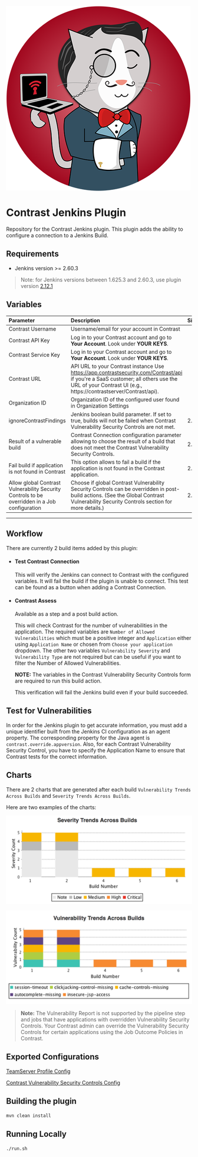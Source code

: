 <!--Jenkins Cat -->
![Jenkins Cat](img/jenkins-cat.png "Jenkins Cat" )

# Contrast Jenkins Plugin

Repository for the Contrast Jenkins plugin. This plugin adds the ability to configure a connection to a Jenkins Build.

## Requirements
* Jenkins version >= 2.60.3
> Note: for Jenkins versions between 1.625.3 and 2.60.3, use plugin version [2.12.1](https://github.com/jenkinsci/contrast-continuous-application-security-plugin/releases/tag/contrast-continuous-application-security-2.12.1)

## Variables

|**Parameter** | **Description** | **Since** |
|:-------------|:----------------|:----------|
| Contrast Username | Username/email for your account in Contrast | |
| Contrast API Key | Log in to your Contrast account and go to **Your Account**. Look under **YOUR KEYS**. | |
| Contrast Service Key | Log in to your Contrast account and go to **Your Account**. Look under **YOUR KEYS**. | |
| Contrast URL | API URL to your Contrast instance Use https://app.contrastsecurity.com/Contrast/api if you're a SaaS customer; all others use the URL of your Contrast UI (e.g., https://contrastserver/Contrast/api). | |
| Organization ID | Organization ID of the configured user found in Organization Settings | |
| ignoreContrastFindings | Jenkins boolean build parameter. If set to true, builds will not be failed when Contrast Vulnerability Security Controls are not met. | 2.3 |
| Result of a vulnerable build | Contrast Connection configuration parameter allowing to choose the result of a build that does not meet the Contrast Vulnerability Security Controls. | 2.3 |
| Fail build if application is not found in Contrast | This option allows to fail a build if the application is not found in the Contrast application. | 2.4 |
| Allow global Contrast Vulnerability Security Controls to be overridden in a Job configuration | Choose if global Contrast Vulnerability Security Controls can be overridden in post-build actions. (See the Global Contrast Vulnerability Security Controls section for more details.) | 2.5 |

---

## Workflow

There are currently 2 build items added by this plugin:

* #### Test Contrast Connection

    This will verify the Jenkins can connect to Contrast with the configured variables. It will fail the build if the plugin is unable to connect. This test can be found as a button when adding a Contrast Connection.

* #### Contrast Assess

    Available as a step and a post build action.

    This will check Contrast for the number of vulnerabilities in the application. The required variables are `Number of Allowed Vulnerabilities` which must be a positive integer and `Application` either using `Application Name` or chosen from `Choose your application` dropdown. The other two variables `Vulnerability Severity` and `Vulnerability Type` are not required but can be useful if you want to filter the Number of Allowed Vulnerabilities.
    
    **NOTE:** The variables in the Contrast Vulnerability Security Controls form are required to run this build action.
    
    This verification will fail the Jenkins build even if your build succeeded.

## Test for Vulnerabilities

In order for the Jenkins plugin to get accurate information, you must add a unique identifier built from the Jenkins CI configuration as an agent property. The corresponding property for the Java agent is `contrast.override.appversion`. Also, for each Contrast Vulnerability Security Control, you have to specify the Application Name to ensure that Contrast tests for the correct information.

   
## Charts

There are 2 charts that are generated after each build `Vulnerability Trends Across Builds` and `Severity Trends Across Builds`.

Here are two examples of the charts:

![Severity Trends Across Builds](img/severity_trends.png)

![Vulnerability Trends Across Builds](img/vuln_trends.png)

> **Note:** The Vulnerability Report is not supported by the pipeline step and jobs that have applications with overridden Vulnerability Security Controls. Your Contrast admin can override the Vulnerability Security Controls for certain applications using the Job Outcome Policies in Contrast. 

## Exported Configurations

[TeamServer Profile Config](contrastPluginConfig.xml)

[Contrast Vulnerability Security Controls Config](vulnerabilityTrendRecorderConfig.xml)

## Building the plugin

`mvn clean install`

## Running Locally

`./run.sh`

